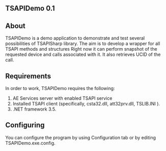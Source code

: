 ## TSAPIDemo 0.1

## About
TSAPIDemo is a demo application to demonstrate and test several possibilities of TSAPISharp library.
The aim is to develop a wrapper for all TSAPI methods and structures
Right now it can perform snapshot of the requested device and calls associated with it.
It also retrieves UCID of the call.

## Requirements
In order to work, TSAPIDemo requires the following:<br>
1)  AE Services server with enabled TSAPI service<br>
2)  Installed TSAPI client (specifically, csta32.dll, att32prv.dll, TSLIB.INI ).<br>
3)  .NET framework 3.5.<br>

## Configuring
You can configure the program by using Configuration tab or by editing TSAPIDemo.exe.config.
